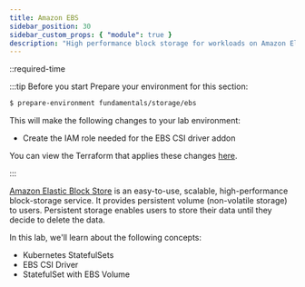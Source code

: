 ```yaml
---
title: Amazon EBS
sidebar_position: 30
sidebar_custom_props: { "module": true }
description: "High performance block storage for workloads on Amazon Elastic Kubernetes Service with Amazon Elastic Block Store."
---
```


\::required-time

:::tip Before you start
Prepare your environment for this section:

```bash timeout=300 wait=30
$ prepare-environment fundamentals/storage/ebs
```

This will make the following changes to your lab environment:

- Create the IAM role needed for the EBS CSI driver addon

You can view the Terraform that applies these changes [here](https://github.com/VAR::MANIFESTS_OWNER/VAR::MANIFESTS_REPOSITORY/tree/VAR::MANIFESTS_REF/manifests/modules/fundamentals/storage/ebs/.workshop/terraform).

:::

[Amazon Elastic Block Store](https://aws.amazon.com/ebs/) is an easy-to-use, scalable, high-performance block-storage service. It provides persistent volume (non-volatile storage) to users. Persistent storage enables users to store their data until they decide to delete the data.

In this lab, we'll learn about the following concepts:

- Kubernetes StatefulSets
- EBS CSI Driver
- StatefulSet with EBS Volume
